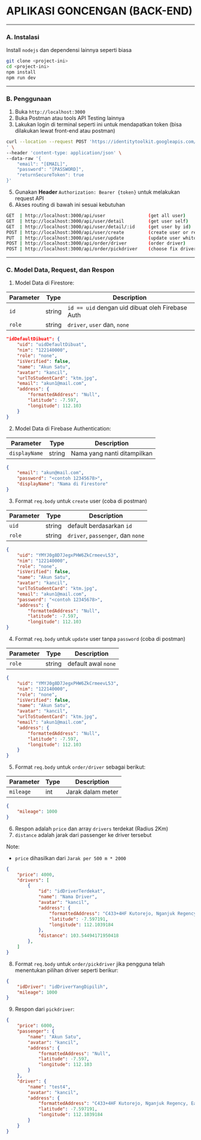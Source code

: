 # APLIKASI GONCENGAN (BACK-END)
-----
### A. Instalasi
Install `nodejs` dan dependensi lainnya seperti biasa
```bash
git clone <project-ini>
cd <project-ini>
npm install
npm run dev
```
-----
### B. Penggunaan
1. Buka `http://localhost:3000`
2. Buka Postman atau tools API Testing lainnya
3. Lakukan login di terminal seperti ini untuk mendapatkan token (bisa dilakukan lewat front-end atau postman)
   
```bash
curl --location --request POST 'https://identitytoolkit.googleapis.com/v1/accounts:signInWithPassword?key=[API_KEY_FIREBASE]
' \
--header 'content-type: application/json' \
--data-raw '{
    "email": "[EMAIL]",
    "password": "[PASSWORD]",
    "returnSecureToken": true
}'
```
  
5. Gunakan **Header** `Authorization: Bearer {token}` untuk melakukan request API
6. Akses routing di bawah ini sesuai kebutuhan

```bash
GET  | http://localhost:3000/api/user                (get all user)
GET  | http://localhost:3000/api/user/detail         (get user self)
GET  | http://localhost:3000/api/user/detail/:id     (get user by id)
POST | http://localhost:3000/api/user/create         (create user or registration)
PUT  | http://localhost:3000/api/user/update         (update user whitout password)
POST | http://localhost:3000/api/order/driver        (order driver)
POST | http://localhost:3000/api/order/pickdriver    (choose fix driver)
```
-----
### C. Model Data, Request, dan Respon

1. Model Data di Firestore:
   
| Parameter     | Type   | Description                     |
|---------------|--------|---------------------------------|
| `id`          | string | `id == uid` dengan uid dibuat oleh Firebase Auth              |
| `role`        | string | `driver`, `user` dan, `none`    |

```json
"idDefaultDibuat": {
    "uid": "uidDefaultDibuat",
    "nim": "122140000",
    "role": "none",
    "isVerified": false,
    "name": "Akun Satu",
    "avatar": "kancil",
    "urlToStudentCard": "ktm.jpg",
    "email": "akun1@mail.com",
    "address": {
        "formattedAddress": "Null",
        "latitude": -7.597,
        "longitude": 112.103
    }
}
```

2. Model Data di Firebase Authentication:

| Parameter     | Type   | Description                     |
|---------------|--------|---------------------------------|
| `displayName` | string | Nama yang nanti ditampilkan     |

```json
{
    "email": "akun@mail.com",
    "password": "<contoh 12345678>",
    "displayName": "Nama di Firestore"
}
```

3. Format `req.body` untuk `create` user (coba di postman)

| Parameter     | Type   | Description                     |
|---------------|--------|---------------------------------|
| `uid`          | string | default berdasarkan `id`              |
| `role`        | string | `driver`, `passenger`, dan `none`    |

```json
{
    "uid": "YMYJ0g8D7JegxPHW6ZkCrmeevL53",
    "nim": "122140000",
    "role": "none",
    "isVerified": false,
    "name": "Akun Satu",
    "avatar": "kancil",
    "urlToStudentCard": "ktm.jpg",
    "email": "akun1@mail.com",
    "password": "<contoh 12345678>",
    "address": {
        "formattedAddress": "Null",
        "latitude": -7.597,
        "longitude": 112.103
}
```

4. Format `req.body` untuk `update` user tanpa `password` (coba di postman)

| Parameter     | Type   | Description                     |
|---------------|--------|---------------------------------|
| `role`        | string | default awal `none`    |

```json
{
    "uid": "YMYJ0g8D7JegxPHW6ZkCrmeevL53",
    "nim": "122140000",
    "role": "none",
    "isVerified": false,
    "name": "Akun Satu",
    "avatar": "kancil",
    "urlToStudentCard": "ktm.jpg",
    "email": "akun1@mail.com",
    "address": {
        "formattedAddress": "Null",
        "latitude": -7.597,
        "longitude": 112.103
    }
}
```

5. Format `req.body` untuk `order/driver` sebagai berikut:

| Parameter     | Type   | Description                     |
|---------------|--------|---------------------------------|
| `mileage`     | int | Jarak dalam meter               |

```json
{
    "mileage": 1000
}
```

6. Respon adalah `price` dan array `drivers` terdekat (Radius 2Km)
7. `distance` adalah jarak dari passenger ke driver tersebut

Note: 
- `price` dihasilkan dari `Jarak per 500 m * 2000`

```json
{
    "price": 4000,
    "drivers": [
        {
            "id": "idDriverTerdekat",
            "name": "Nama Driver",
            "avatar": "kancil",
            "address": {
                "formattedAddress": "C433+4HF Kutorejo, Nganjuk Regency, East Java, Indonesia",
                "latitude": -7.597191,
                "longitude": 112.1039184
            },
            "distance": 103.54494171950418
        },    
    ]
}
```

8. Format `req.body` untuk `order/pickdriver` jika pengguna telah menentukan pilihan driver seperti berikur:

```json
{
    "idDriver": "idDriverYangDipilih",
    "mileage": 1000
}
```
9. Respon dari `pickdriver`:

```json
{
    "price": 6000,
    "passenger": {
        "name": "Akun Satu",
        "avatar": "kancil",
        "address": {
            "formattedAddress": "Null",
            "latitude": -7.597,
            "longitude": 112.103
        }
    },
    "driver": {
        "name": "test4",
        "avatar": "kancil",
        "address": {
            "formattedAddress": "C433+4HF Kutorejo, Nganjuk Regency, East Java, Indonesia",
            "latitude": -7.597191,
            "longitude": 112.1039184
        }
    }
}
```
